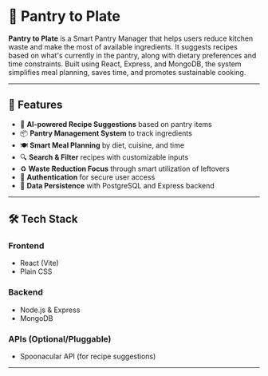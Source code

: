 # 🥘 Pantry to Plate

**Pantry to Plate** is a Smart Pantry Manager that helps users reduce kitchen waste and make the most of available ingredients. It suggests recipes based on what's currently in the pantry, along with dietary preferences and time constraints. Built using React, Express, and MongoDB, the system simplifies meal planning, saves time, and promotes sustainable cooking.

---

## 🚀 Features

- 🧠 **AI-powered Recipe Suggestions** based on pantry items
- 📦 **Pantry Management System** to track ingredients
- 🍽️ **Smart Meal Planning** by diet, cuisine, and time
- 🔍 **Search & Filter** recipes with customizable inputs
- ♻️ **Waste Reduction Focus** through smart utilization of leftovers
- 🔐 **Authentication** for secure user access
- 💾 **Data Persistence** with PostgreSQL and Express backend

---

## 🛠️ Tech Stack

### Frontend
- React (Vite)
- Plain CSS

### Backend
- Node.js & Express
- MongoDB

### APIs (Optional/Pluggable)
- Spoonacular API (for recipe suggestions)

---



